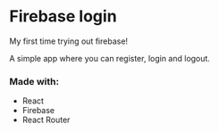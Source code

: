 <h1>Firebase login</h1>

<p>My first time trying out firebase!</p>

<p>A simple app where you can register, login and logout.</p>

<h3>Made with:</h3>
<ul>
  <li>React</li>
  <li>Firebase</li>
  <li>React Router</li>
</ul>

